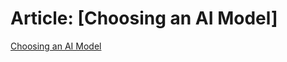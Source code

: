 # Article: [Choosing an AI Model]

[Choosing an AI Model](https://blog.promptlayer.com/chatgpt-vs-gemini-vs-claude-choosing-the-right-tool-for-you/)
